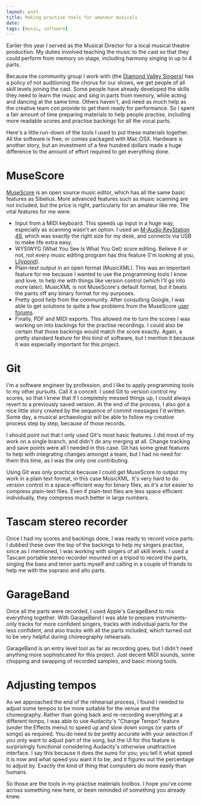 ```yaml
---
layout: post
title: Making practise tools for amateur musicals
date:
tags: [music, software]
---
```

Earlier this year I served as the Musical Director for a local musical theatre production. My duties involved teaching the music to the cast so that they could perform from memory on stage, including harmony singing in up to 4 parts.

Because the community group I work with (the [Diamond Valley Singers](http://dvsingers.org/)) has a policy of not auditioning the chorus for our shows, we get people of all skill levels joining the cast. Some people have already developed the skills they need to learn the music and sing in parts from memory, while acting and dancing at the same time. Others haven't, and need as much help as the creative team con provide to get them ready for performance. So I spent a fair amount of time preparing materials to help people practise, including more readable scores and practise backings for all the vocal parts.

Here's a little run-down of the tools I used to put these materials together. All the software is free, or comes packaged with Mac OSX. Hardware is another story, but an investment of a few hundred dollars made a huge difference to the amount of effort required to get everything done.

# MuseScore

[MuseScore](https://musescore.org/) is an open source music editor, which has all the same basic features as Sibelius. More advanced features such as music scanning are not included, but the price is right, particularly for an amateur like me. The vital features for me were:

* Input from a MIDI keyboard. This speeds up input in a huge way, especially as scanning wasn't an option. I used an [M-Audio KeyStation 49](http://www.m-audio.com/products/view/keystation-49), which was exactly the right size for my desk, and connects via USB to make life extra easy.
* WYSIWYG (What You See Is What You Get) score editing. Believe it or not, not every music editing program has this feature (I'm looking at you, [Lilypond](http://lilypond.org/)).
* Plain-text output in an open format (MusicXML). This was an important feature for me because I wanted to use the programming tools I know and love, to help me with things like version control (which I'll go into more later). MusicXML is not MuseScore's default format, but it beats the pants off any binary format for my purposes.
* Pretty good help from the community. After consulting Google, I was able to get solutions to quite a few problems from the MuseScore [user forums](https://musescore.org/en/forum).
* Finally, PDF and MIDI exports. This allowed me to turn the scores I was working on into backings for the practise recordings. I could also be certain that those backings would match the score exactly. Again, a pretty standard feature for this kind of software, but I mention it because it was especially important for this project.

# Git

I'm a software engineer by profession, and I like to apply programming tools to my other pursuits. Call it a conceit. I used Git to version control my scores, so that I knew that if I completely messed things up, I could always revert to a previously saved version. At the end of the process, I also got a nice little story created by the sequence of commit messages I'd written. Some day, a musical archaeologist will be able to follow my creative process step by step, because of those records.

I should point out that I only used Git's most basic features. I did most of my work on a single branch, and didn't do any merging at all. Change tracking and save points were all I needed in this case. Git has some great features to help with integrating changes amongst a team, but I had no need for them this time, as I was the only one contributing.

Using Git was only practical because I could get MuseScore to output my work in a plain text format, in this case MusicXML. It's very hard to do version control in a space-efficient way for binary files, as it's a lot easier to compress plain-text files. Even if plain-text files are less space efficient individually, they compress much better in large numbers.

# Tascam stereo recorder

Once I had my scores and backings done, I was ready to record voice parts. I dubbed these over the top of the backings to help my singers practise, since as I mentioned, I was working with singers of all skill levels. I used a Tascam portable stereo recorder mounted on a tripod to record the parts, singing the bass and tenor parts myself and calling in a couple of friends to help me with the soprano and alto parts.

# GarageBand

Once all the parts were recorded, I used Apple's GarageBand to mix everything together. With GarageBand I was able to prepare instruments-only tracks for more confident singers, tracks with individual parts for the less confident, and also tracks with all the parts included, which turned out to be very helpful during choreography rehearsals.

GarageBand is an entry level tool as far as recording goes, but I didn't need anything more sophisticated for this project. Just decent MIDI sounds, some chopping and swapping of recorded samples, and basic mixing tools.

# Adjusting tempos

As we approached the end of the rehearsal process, I found I needed to adjust some tempos to be more suitable for the venue and the choreography. Rather than going back and re-recording everything at a different tempo, I was able to use Audacity's "Change Tempo" feature (under the Effects menu) to speed up and slow down songs (or parts of songs) as required. You do need to be pretty accurate with your selection if you only want to adjust part of the song, but the UI for this feature is surprisingly functional considering Audacity's otherwise unattractive interface. I say this because it does the sums for you; you tell it what speed it is now and what speed you want it to be, and it figures out the percentage to adjust by. Exactly the kind of thing that computers do more easily than humans.

So those are the tools in my practise materials toolbox. I hope you've come across something new here, or been reminded of something you already knew.
